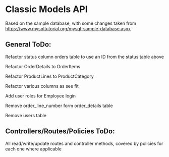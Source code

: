 # Classic Models API

Based on the sample database, with some changes taken from https://www.mysqltutorial.org/mysql-sample-database.aspx

## General ToDo:


Refactor status column orders table to use an ID from the status table above

Refactor OrderDetails to OrderItems

Refactor ProductLines to ProductCategory

Refactor various columns as see fit

Add user roles for Employee login

Remove order_line_number form order_details table

Remove users table

## Controllers/Routes/Policies ToDo:

All read/write/update routes and controller methods, covered by policies for each one where applicable
